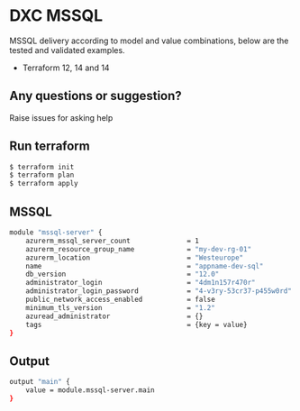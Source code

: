# DXC MSSQL

MSSQL delivery according to model and value combinations, below are the tested and validated examples.

  - Terraform 12, 14 and 14

## Any questions or suggestion?

Raise issues for asking help

## Run terraform

```bash
$ terraform init
$ terraform plan
$ terraform apply
```

## MSSQL<a name="mssql"></a>
```bash
module "mssql-server" {
    azurerm_mssql_server_count              = 1
    azurerm_resource_group_name             = "my-dev-rg-01"
    azurerm_location                        = "Westeurope"
    name                                    = "appname-dev-sql"
    db_version                              = "12.0"
    administrator_login                     = "4dm1n157r470r"
    administrator_login_password            = "4-v3ry-53cr37-p455w0rd"
    public_network_access_enabled           = false
    minimum_tls_version                     = "1.2"
    azuread_administrator                   = {}
    tags                                    = {key = value}
}
```

## Output<a name="mssql-output"></a>
```bash
output "main" {
    value = module.mssql-server.main
}
```